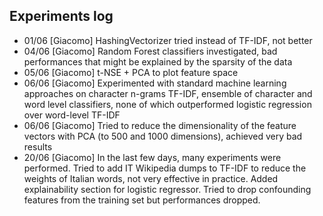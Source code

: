 ## Experiments log
- 01/06 [Giacomo] HashingVectorizer tried instead of TF-IDF, not better
- 04/06 [Giacomo] Random Forest classifiers investigated, bad performances that might be explained by the sparsity of the data
- 05/06 [Giacomo] t-NSE + PCA to plot feature space
- 06/06 [Giacomo] Experimented with standard machine learning approaches on character n-grams TF-IDF, ensemble of character and word level classifiers, none of which outperformed logistic regression over word-level TF-IDF
- 06/06 [Giacomo] Tried to reduce the dimensionality of the feature vectors with PCA (to 500 and 1000 dimensions), achieved very bad results
- 20/06 [Giacomo] In the last few days, many experiments were performed. Tried to add IT Wikipedia dumps to TF-IDF to reduce the weights of Italian words, not very effective in practice. Added explainability section for logistic regressor. Tried to drop confounding features from the training set but performances dropped. 
